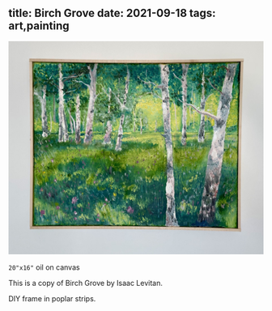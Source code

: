 title: Birch Grove
date: 2021-09-18
tags: art,painting
---
![Birch Grove](birch_grove.jpeg)

`20"x16"` oil on canvas

This is a copy of Birch Grove by Isaac Levitan.

DIY frame in poplar strips.